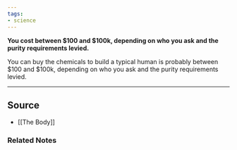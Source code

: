 ```yaml
---
tags:
- science
---
```

**You cost between $100 and $100k, depending on who you ask and the purity requirements levied.**

You can buy the chemicals to build a typical human is probably between $100 and $100k, depending on who you ask and the purity requirements levied.

---

## Source
- [[The Body]]

### Related Notes